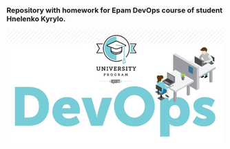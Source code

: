 ### Repository with homework for Epam DevOps course of student Hnelenko Kyrylo.
![](images/wallper.jpg)